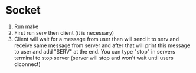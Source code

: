 # Socket
1) Run make
2) First run serv then client (it is necessary)
3) Client will wait for a message from user then will send it to serv and receive same message from server and after that will print this message to user and add "SERV" at the end. You can type "stop" in servers terminal to stop server (server will stop and won't wait until users diconnect)
